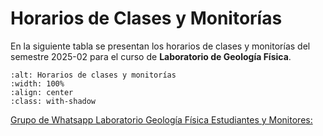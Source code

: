 # Horarios de Clases y Monitorías

En la siguiente tabla se presentan los horarios de clases y monitorías del semestre 2025-02 para el curso de **Laboratorio de Geología Física**.

```{image} images/horarios_monitorias_GF_022025.jpeg
:alt: Horarios de clases y monitorías
:width: 100%
:align: center
:class: with-shadow
```




[Grupo de Whatsapp Laboratorio Geología Física Estudiantes y Monitores:](https://chat.whatsapp.com/F9fvox0LLch7znFAZJ8x7s?mode=ac_t)